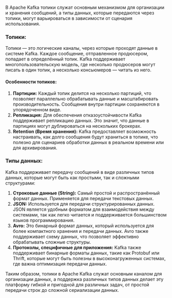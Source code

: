В Apache Kafka топики служат основным механизмом для организации и хранения сообщений, а типы данных, которые передаются через топики, могут варьироваться в зависимости от сценария использования.

### Топики:
Топики — это логические каналы, через которые проходят данные в системе Kafka. Каждое сообщение, отправленное продюсером, попадает в определённый топик. Kafka поддерживает многопользовательскую модель, где несколько продюсеров могут писать в один топик, а несколько консьюмеров — читать из него.

#### Особенности топиков:
1. **Партиции:** Каждый топик делится на несколько партиций, что позволяет параллельно обрабатывать данные и масштабировать производительность. Сообщения внутри партиции сохраняются в упорядоченном виде.
2. **Репликация:** Для обеспечения отказоустойчивости Kafka поддерживает репликацию данных. Это значит, что данные в партициях могут дублироваться на нескольких брокерах.
3. **Retention (Время хранения):** Kafka предоставляет возможность настраивать, как долго сообщения будут храниться в топике, что полезно для сценариев обработки данных в реальном времени или для архивирования.

### Типы данных:
Kafka поддерживает передачу сообщений в виде различных типов данных, которые могут быть как простыми, так и сложными структурами:
1. **Строковые данные (String):** Самый простой и распространённый формат данных. Применяется для передачи текстовых данных.
2. **JSON:** Используется для передачи структурированных данных. JSON является удобным форматом для взаимодействия между системами, так как легко читается и поддерживается большинством языков программирования.
3. **Avro:** Это бинарный формат данных, который используется для более компактного хранения и передачи данных. Avro также поддерживает схему данных, что позволяет эффективно обрабатывать сложные структуры.
4. **Протоколы, специфичные для приложения:** Kafka также поддерживает бинарные форматы данных, такие как Protobuf или Thrift, которые могут быть полезны в высоконагруженных системах, где важна оптимизация передачи данных.

Таким образом, топики в Apache Kafka служат основным каналом для организации данных, а поддержка различных типов данных делает эту платформу гибкой и пригодной для различных задач, от простой передачи строк до сложной сериализации данных.